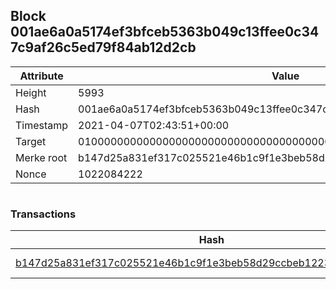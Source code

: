 ## Block 001ae6a0a5174ef3bfceb5363b049c13ffee0c347c9af26c5ed79f84ab12d2cb

Attribute | Value
--- | ---
Height | 5993
Hash | 001ae6a0a5174ef3bfceb5363b049c13ffee0c347c9af26c5ed79f84ab12d2cb
Timestamp | 2021-04-07T02:43:51+00:00
Target | 0100000000000000000000000000000000000000000000000000000000000000
Merke root | b147d25a831ef317c025521e46b1c9f1e3beb58d29ccbeb12238f9ca17579f42
Nonce | 1022084222

```

```

### Transactions

Hash | Amount
--- | ---
[b147d25a831ef317c025521e46b1c9f1e3beb58d29ccbeb12238f9ca17579f42](b147d25a831ef317c025521e46b1c9f1e3beb58d29ccbeb12238f9ca17579f42.md) | 10.00000000 SKEPTI 

